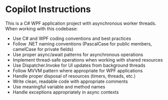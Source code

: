 # Copilot Instructions

<!-- Use this file to provide workspace-specific custom instructions to Copilot. For more details, visit https://code.visualstudio.com/docs/copilot/copilot-customization#_use-a-githubcopilotinstructionsmd-file -->

This is a C# WPF application project with asynchronous worker threads. When working with this codebase:

- Use C# and WPF coding conventions and best practices
- Follow .NET naming conventions (PascalCase for public members, camelCase for private fields)
- Use proper async/await patterns for asynchronous operations
- Implement thread-safe operations when working with shared resources
- Use Dispatcher.Invoke for UI updates from background threads
- Follow MVVM pattern where appropriate for WPF applications
- Handle proper disposal of resources (timers, threads, etc.)
- Write clean, readable code with appropriate comments
- Use meaningful variable and method names
- Handle exceptions appropriately in async contexts
